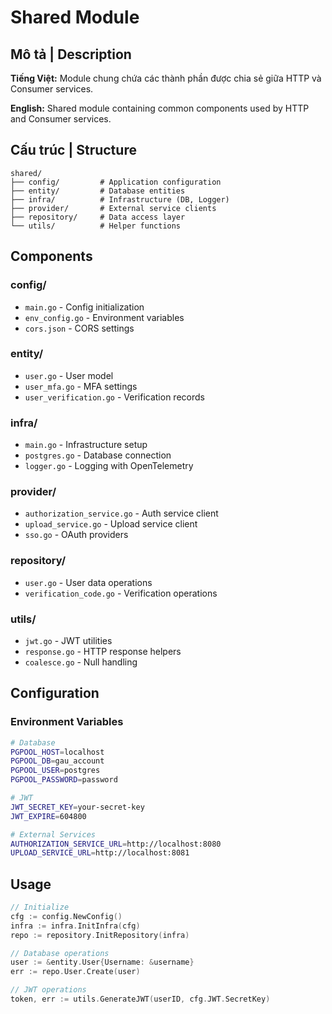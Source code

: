 # Shared Module

## Mô tả | Description

**Tiếng Việt:** Module chung chứa các thành phần được chia sẻ giữa HTTP và Consumer services.

**English:** Shared module containing common components used by HTTP and Consumer services.

## Cấu trúc | Structure

```
shared/
├── config/         # Application configuration
├── entity/         # Database entities
├── infra/          # Infrastructure (DB, Logger)
├── provider/       # External service clients
├── repository/     # Data access layer
└── utils/          # Helper functions
```

## Components

### config/
- `main.go` - Config initialization
- `env_config.go` - Environment variables
- `cors.json` - CORS settings

### entity/
- `user.go` - User model
- `user_mfa.go` - MFA settings
- `user_verification.go` - Verification records

### infra/
- `main.go` - Infrastructure setup
- `postgres.go` - Database connection
- `logger.go` - Logging with OpenTelemetry

### provider/
- `authorization_service.go` - Auth service client
- `upload_service.go` - Upload service client
- `sso.go` - OAuth providers

### repository/
- `user.go` - User data operations
- `verification_code.go` - Verification operations

### utils/
- `jwt.go` - JWT utilities
- `response.go` - HTTP response helpers
- `coalesce.go` - Null handling

## Configuration

### Environment Variables
```bash
# Database
PGPOOL_HOST=localhost
PGPOOL_DB=gau_account
PGPOOL_USER=postgres
PGPOOL_PASSWORD=password

# JWT
JWT_SECRET_KEY=your-secret-key
JWT_EXPIRE=604800

# External Services
AUTHORIZATION_SERVICE_URL=http://localhost:8080
UPLOAD_SERVICE_URL=http://localhost:8081
```

## Usage

```go
// Initialize
cfg := config.NewConfig()
infra := infra.InitInfra(cfg)
repo := repository.InitRepository(infra)

// Database operations
user := &entity.User{Username: &username}
err := repo.User.Create(user)

// JWT operations
token, err := utils.GenerateJWT(userID, cfg.JWT.SecretKey)
```
